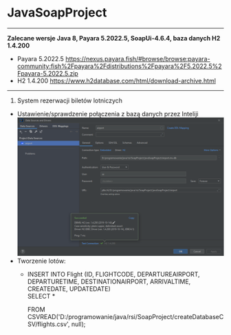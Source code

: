 # JavaSoapProject
___
**Zalecane wersje Java 8, Payara 5.2022.5, SoapUi-4.6.4, baza danych H2 1.4.200**


- Payara 5.2022.5 https://nexus.payara.fish/#browse/browse:payara-community:fish%2Fpayara%2Fdistributions%2Fpayara%2F5.2022.5%2Fpayara-5.2022.5.zip
- H2 1.4.200 https://www.h2database.com/html/download-archive.html

___
1) System rezerwacji biletów lotniczych


 - Ustawienie/sprawdzenie połączenia z bazą danych przez Inteliji       
![Alt text](screens/ustawienaPolaczeniaBazyWInteliji.png?raw=true "Polaczenie z baza danych przez Inteliji")    
 - Tworzenie lotów:
   - INSERT INTO Flight (ID, FLIGHTCODE, DEPARTUREAIRPORT, DEPARTURETIME, DESTINATIONAIRPORT, ARRIVALTIME, CREATEDATE, UPDATEDATE)      
     SELECT *

     FROM CSVREAD('D:/programowanie/java/rsi/SoapProject/createDatabaseCSV/flights.csv', null);

